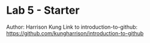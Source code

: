 # Lab 5 - Starter

Author: Harrison Kung
Link to introduction-to-github: https://github.com/kungharrison/introduction-to-github
